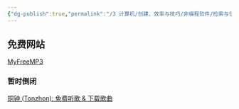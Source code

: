 ```yaml
---
{"dg-publish":true,"permalink":"/3 计算机/创建、效率与技巧/非编程软件/检索与信息获取/音乐歌曲搜索下载/","title":"音乐歌曲搜索下载"}
---
```



## 免费网站
[MyFreeMP3](http://tools.liumingye.cn/music/#/)

### 暂时倒闭
[铜钟 (Tonzhon): 免费听歌 & 下载歌曲](https://tonzhon.com/)

